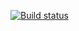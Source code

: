 [![Build status](https://ci.appveyor.com/api/projects/status/u7luxrd1v3wignd7?svg=true)](https://ci.appveyor.com/project/Dmitriy199708/unit-hw-3-edit)